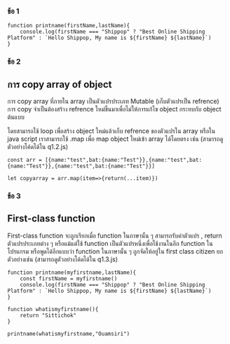 ### ข้อ 1

```
function printname(firstName,lastName){
    console.log(firstName === "Shippop" ? "Best Online Shipping Platform" : `Hello Shippop, My name is ${firstName} ${lastName}`)
}
```

### ข้อ 2

## การ copy array of object

การ copy array ที่ภายใน array เป็นตัวแปรประเภท Mutable (เก็บตัวแปรเป็น refrence) การ copy จำเป็นต้องสร้าง refrence ใหม่ขึ้นมาเพื่อไม่ให้การแก้ไข object กระทบกับ object ต้นแบบ

โดยสามารถใช้ loop เพื่อสร้าง object ใหม่แล้วเก็บ refrence ของตัวแปรใน array หรือใน java script เราสามารถใช้ .map เพื่อ map object ใหม่เข้า array ได้โดยตรง
เช่น (สามารถดูตัวอย่างโค้ดได้ใน q1.2.js)
```
const arr = [{name:"test",bat:{name:"Test"}},{name:"test",bat:{name:"Test"}},{name:"test",bat:{name:"Test"}}]

let copyarray = arr.map(item=>{return(...item)})

```

### ข้อ 3

## First-class function

First-class function จะถูกเรียกเมื่อ function ในภาษานั้น ๆ สามารถรับค่าตัวแปร , return ตัวแปรประเภทต่าง ๆ หรือแม้แต่ใช้ function เป็นตัวแปรหนึ่งเพื่อใช้งานในอีก function ในโปรแกรม หรือพูดได้อีกแบบว่า function ในภาษานั้น ๆ ถูกจัดให้อยู่ใน first class citizen 
ยกตัวอย่างเช่น (สามารถดูตัวอย่างโค้ดได้ใน q1.3.js)
```
function printname(myfirstname,lastName){
    const firstName = myfirstname()
    console.log(firstName === "Shippop" ? "Best Online Shipping Platform" : `Hello Shippop, My name is ${firstName} ${lastName}`)
}

function whatismyfirstname(){
    return "Sittichok"
}

printname(whatismyfirstname,"Ouamsiri")

```